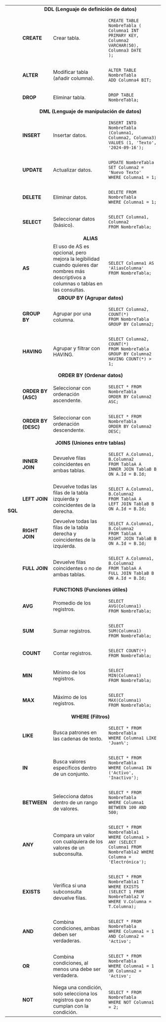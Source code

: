 
<table>
<tr>
<td rowspan=37><b>SQL<b></td>
<td colspan=3 style="text-align: center;"><b>DDL (Lenguaje de definición de datos)<b></td>
</tr>
<tr>
<td><b>CREATE<b></td>
<td>Crear tabla.</td>
<td>
<pre><code>CREATE TABLE NombreTabla (
Columna1 INT PRIMARY KEY,
Columna2 VARCHAR(50),
Columna3 DATE
);</code></pre>
</td>
</tr>
  <tr>
    <td><b>ALTER<b></td>
    <td>Modificar tabla (añadir columna).</td>
    <td>
<pre><code>ALTER TABLE NombreTabla
ADD Columna4 BIT;
</code></pre>
    </td>
  </tr>
  <tr>
    <td><b>DROP<b></td>
    <td>Eliminar tabla.</td>
    <td>
<pre><code>DROP TABLE NombreTabla;
</code></pre>
    </td>
  </tr>
  <tr>
    <td colspan=3 style="text-align: center;"><b>DML (Lenguaje de manipulación de datos)<b></td>
  </tr>
  <tr>
    <td><b>INSERT<b></td>
    <td>Insertar datos.</td>
    <td>
<pre><code>INSERT INTO NombreTabla (Columna1, Columna2, Columna3)
VALUES (1, 'Texto', '2024-09-16');
</code></pre>
    </td>
  </tr>
  <tr>
    <td><b>UPDATE<b></td>
    <td>Actualizar datos.</td>
    <td>
<pre><code>UPDATE NombreTabla
SET Columna2 = 'Nuevo Texto'
WHERE Columna1 = 1;
</code></pre>
    </td>
  </tr>
  <tr>
    <td><b>DELETE<b></td>
    <td>Eliminar datos.</td>
    <td>
<pre><code>DELETE FROM NombreTabla
WHERE Columna1 = 1;
</code></pre>
    </td>
  </tr>
  <tr>
    <td><b>SELECT<b></td>
    <td>Seleccionar datos (básico).</td>
    <td>
<pre><code>SELECT Columna1, Columna2
FROM NombreTabla;
</code></pre>
    </td>
  </tr>
  <tr>
    <td colspan=3 style="text-align: center;"><b>ALIAS<b></td>
  </tr>
  <tr>
    <td><b>AS<b></td>
    <td>El uso de AS es opcional, pero mejora la legibilidad cuando quieres dar nombres más descriptivos a columnas o tablas en las consultas.</td>
    <td>
<pre><code>SELECT Columna1 AS 'AliasColumna'
FROM NombreTabla;
</code></pre>
    </td>
  </tr>
  <tr>
    <td colspan=3 style="text-align: center;"><b>GROUP BY (Agrupar datos)<b></td>
  </tr>
  <tr>
    <td><b>GROUP BY<b></td>
    <td>Agrupar por una columna.</td>
    <td>
<pre><code>SELECT Columna2, COUNT(*)
FROM NombreTabla
GROUP BY Columna2;
</code></pre>
    </td>
  </tr>
  <tr>
    <td><b>HAVING<b></td>
    <td>Agrupar y filtrar con HAVING.</td>
    <td>
<pre><code>SELECT Columna2, COUNT(*)
FROM NombreTabla
GROUP BY Columna2
HAVING COUNT(*) > 1;
</code></pre>
    </td>
  </tr>
  <tr>
    <td colspan=3 style="text-align: center;"><b>ORDER BY (Ordenar datos)<b></td>
  </tr>
  <tr>
    <td><b>ORDER BY (ASC)<b></td>
    <td>Seleccionar con ordenación ascendente.</td>
    <td>
<pre><code>SELECT * FROM NombreTabla
ORDER BY Columna2 ASC;
</code></pre>
    </td>
  </tr>
  <tr>
    <td><b>ORDER BY (DESC)<b></td>
    <td>Seleccionar con ordenación descendente.</td>
    <td>
<pre><code>SELECT * FROM NombreTabla
ORDER BY Columna2 DESC;
</code></pre>
    </td>
  </tr>
  <tr>
    <td colspan=3 style="text-align: center;"><b>JOINS (Uniones entre tablas)<b></td>
  </tr>
  <tr>
    <td><b>INNER JOIN<b></td>
    <td>Devuelve filas coincidentes en ambas tablas.</td>
    <td>
<pre><code>SELECT A.Columna1, B.Columna2
FROM TablaA A
INNER JOIN TablaB B ON A.Id = B.Id;
</code></pre>
    </td>
  </tr>
  <tr>
    <td><b>LEFT JOIN<b></td>
    <td>Devuelve todas las filas de la tabla izquierda y coincidentes de la derecha.</td>
    <td>
<pre><code>SELECT A.Columna1, B.Columna2
FROM TablaA A
LEFT JOIN TablaB B ON A.Id = B.Id;
</code></pre>
    </td>
  </tr>
  <tr>
    <td><b>RIGHT JOIN<b></td>
    <td>Devuelve todas las filas de la tabla derecha y coincidentes de la izquierda.</td>
    <td>
<pre><code>SELECT A.Columna1, B.Columna2
FROM TablaA A
RIGHT JOIN TablaB B ON A.Id = B.Id;
</code></pre>
    </td>
  </tr>
  <tr>
    <td><b>FULL JOIN<b></td>
    <td>Devuelve filas coincidentes o no de ambas tablas.</td>
    <td>
<pre><code>SELECT A.Columna1, B.Columna2
FROM TablaA A
FULL JOIN TablaB B ON A.Id = B.Id;
</code></pre>
    </td>
  </tr>
  <tr>
    <td colspan=3 style="text-align: center;"><b>FUNCTIONS (Funciones útiles)<b></td>
  </tr>
  <tr>
    <td><b>AVG<b></td>
    <td>Promedio de los registros.</td>
    <td>
<pre><code>SELECT AVG(Columna1)
FROM NombreTabla;
</code></pre>
    </td>
  </tr>
  <tr>
    <td><b>SUM<b></td>
    <td>Sumar registros.</td>
    <td>
<pre><code>SELECT SUM(Columna1)
FROM NombreTabla;
</code></pre>
    </td>
  </tr>
  <tr>
    <td><b>COUNT<b></td>
    <td>Contar registros.</td>
    <td>
<pre><code>SELECT COUNT(*)
FROM NombreTabla;
</code></pre>
    </td>
  </tr>
  <tr>
    <td><b>MIN<b></td>
    <td>Mínimo de los registros.</td>
    <td>
<pre><code>SELECT MIN(Columna1)
FROM NombreTabla;
</code></pre>
    </td>
  </tr>
  <tr>
    <td><b>MAX<b></td>
    <td>Máximo de los registros.</td>
    <td>
<pre><code>SELECT MAX(Columna1)
FROM NombreTabla;
</code></pre>
    </td>
  </tr>
  <tr>
    <td colspan=3 style="text-align: center;"><b>WHERE (Filtros)<b></td>
  </tr>
  <tr>
    <td><b>LIKE<b></td>
    <td>Busca patrones en las cadenas de texto.</td>
    <td>
<pre><code>SELECT * FROM NombreTabla
WHERE Columna1 LIKE 'Juan%';
</code></pre>
    </td>
  </tr>
  <tr>
    <td><b>IN<b></td>
    <td>Busca valores específicos dentro de un conjunto.</td>
    <td>
<pre><code>SELECT * FROM NombreTabla
WHERE Columna1 IN ('Activo', 'Inactivo');
</code></pre>
    </td>
  </tr>
  <tr>
    <td><b>BETWEEN<b></td>
    <td>Selecciona datos dentro de un rango de valores.</td>
    <td>
<pre><code>SELECT * FROM NombreTabla
WHERE Columna1 BETWEEN 100 AND 500;
</code></pre>
    </td>
  </tr>
  <tr>
    <td><b>ANY<b></td>
    <td>Compara un valor con cualquiera de los valores de un subconsulta.</td>
    <td>
<pre><code>SELECT * FROM NombreTabla1
WHERE Columna1 > ANY (SELECT Columna1 FROM NombreTabla2 WHERE Columna = 'Electrónica');
</code></pre>
    </td>
  </tr>
  <tr>
    <td><b>EXISTS<b></td>
    <td>Verifica si una subconsulta devuelve filas.</td>
    <td>
<pre><code>SELECT * FROM NombreTabla1 T
WHERE EXISTS (SELECT 1 FROM NombreTabla2 V WHERE V.Columna = T.Columna);
</code></pre>
    </td>
  </tr>
  <tr>
    <td><b>AND<b></td>
    <td>Combina condiciones, ambas deben ser verdaderas.</td>
    <td>
<pre><code>SELECT * FROM NombreTabla
WHERE Columna1 = 1 AND Columna2 = 'Activo';
</code></pre>
    </td>
  </tr>
  <tr>
    <td><b>OR<b></td>
    <td>Combina condiciones, al menos una debe ser verdadera.</td>
    <td>
<pre><code>SELECT * FROM NombreTabla
WHERE Columna1 = 1 OR Columna2 = 'Activo';
</code></pre>
    </td>
  </tr>
  <tr>
    <td><b>NOT<b></td>
    <td>Niega una condición, solo selecciona los registros que no cumplan con la condición.</td>
    <td>
<pre><code>SELECT * FROM NombreTabla
WHERE NOT Columna1 = 2;
</code></pre>
    </td>
  </tr>
</table>